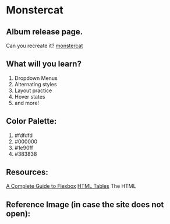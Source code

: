 # Monstercat

## Album release page.
Can you recreate it?
[monstercat](https://www.monstercat.com/release/MCLP017)

## What will you learn?
1. Dropdown Menus
2. Alternating styles
3. Layout practice
4. Hover states
5. and more!

## Color Palette:
1. #fdfdfd
2. #000000
3. #1e90ff
4. #383838

## Resources:
[A Complete Guide to Flexbox](https://css-tricks.com/snippets/css/a-guide-to-flexbox/)
[HTML Tables](https://www.w3schools.com/html/html_tables.asp)
The HTML <audio> Element
Let’s Create a Custom Audio Player

## Reference Image (in case the site does not open):
<!-- ![site](referenceImage.jpg) -->